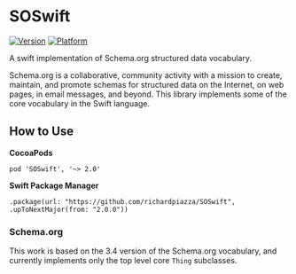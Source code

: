 # SOSwift
[![Version](https://img.shields.io/cocoapods/v/SOSwift.svg?style=flat)](http://cocoadocs.org/docsets/SOSwift)
[![Platform](https://img.shields.io/cocoapods/p/SOSwift.svg?style=flat)](http://cocoadocs.org/docsets/SOSwift)

A swift implementation of Schema.org structured data vocabulary.

Schema.org is a collaborative, community activity with a mission to create, maintain, and promote schemas for structured data on the Internet, on web pages, in email messages, and beyond. This library implements some of the core vocabulary in the Swift language.

## How to Use

__CocoaPods__

    pod 'SOSwift', '~> 2.0'


__Swift Package Manager__

    .package(url: "https://github.com/richardpiazza/SOSwift", .upToNextMajor(from: "2.0.0"))

### Schema.org

This work is based on the 3.4 version of the Schema.org vocabulary, and currently implements only the top level core `Thing` subclasses.
